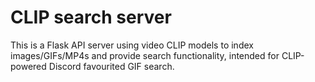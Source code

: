 # CLIP search server
This is a Flask API server using video CLIP models to index images/GIFs/MP4s and provide search functionality, intended for CLIP-powered Discord favourited GIF search.
